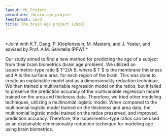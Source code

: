 ```yaml
---
layout: ML_Project
permalink: /brain_age_project
feedformat: card
title: The brain age project (2020)
---
```

<br/>
*Joint with K.T. Dang, P. Klopfenstein, M. Masters, and J. Yeater, and advised by Prof. A.M. Selvitella (PFW).*

Our study aimed to find a new method for predicting the age of a subject from their brain biometrics (brain age problem). We utilized an isoperimetric-type ratio $ T^2/A $, where $ T $ is the membrane thickness and A is the surface area, for each region of the brain. This was done to create an explainable model and as a dimensionality reduction technique. We then trained a multivariable regression model on the ratios, but it failed to preserve the prediction accuracy of the multivariable regression model trained on the area and thickness data. Therefore, we tried other modeling techniques, utilizing a multinomial logistic model. When compared to the multinomial logistic model trained on the thickness and area data, the multinomial logistic model trained on the ratios preserved, and improved, prediction accuracy. Therefore, the isoperimetric-type ratios can be used as an explainable dimensionality reduction technique for modeling age using brain biometrics.